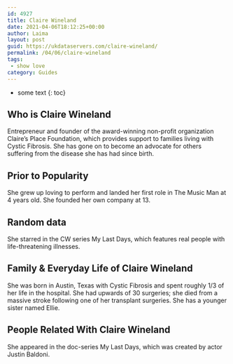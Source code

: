 ```yaml
---
id: 4927
title: Claire Wineland
date: 2021-04-06T18:12:25+00:00
author: Laima
layout: post
guid: https://ukdataservers.com/claire-wineland/
permalink: /04/06/claire-wineland
tags:
 - show love
category: Guides
---
```


* some text
{: toc}


## Who is Claire Wineland
                  
                  
                  
Entrepreneur and founder of the award-winning non-profit organization Claire&#8217;s Place Foundation, which provides support to families living with Cystic Fibrosis. She has gone on to become an advocate for others suffering from the disease she has had since birth.
                  
              
            
              
            
                
                
                
## Prior to Popularity
                  
                  
                  
She grew up loving to perform and landed her first role in The Music Man at 4 years old. She founded her own company at 13.
                  
              
            
              
            
                
                
                
## Random data
                  
                  
                  
She starred in the CW series My Last Days, which features real people with life-threatening illnesses.
                  
              
            
              
            
                
                
                
## Family & Everyday Life of Claire Wineland
                  
                  
                  
She was born in Austin, Texas with Cystic Fibrosis and spent roughly 1/3 of her life in the hospital. She had upwards of 30 surgeries; she died from a massive stroke following one of her transplant surgeries. She has a younger sister named Ellie.
                  
              
            
              
            
                
                
                
## People Related With Claire Wineland
                  
                  
                  
She appeared in the doc-series My Last Days, which was created by actor Justin Baldoni.
                  
              
            
              
            
                
              
            
              
              
            
            
              
            
          
          
          